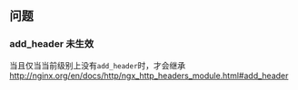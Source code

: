 
## 问题

### add_header 未生效
当且仅当当前级别上没有`add_header`时，才会继承
http://nginx.org/en/docs/http/ngx_http_headers_module.html#add_header
